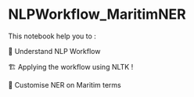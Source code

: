 # NLPWorkflow_MaritimNER

This notebook help you to : 

🧠 Understand NLP Workflow

🏗️ Applying the workflow using NLTK !

🚀 Customise  NER  on Maritim terms 
